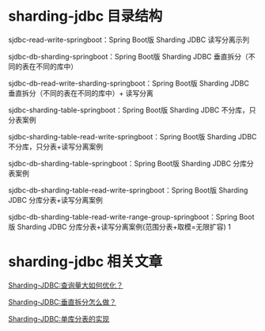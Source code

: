 # sharding-jdbc 目录结构

sjdbc-read-write-springboot：Spring Boot版 Sharding JDBC 读写分离示列

sjdbc-db-sharding-springboot：Spring Boot版 Sharding JDBC 垂直拆分（不同的表在不同的库中）

sjdbc-db-read-write-sharding-springboot：Spring Boot版 Sharding JDBC 垂直拆分（不同的表在不同的库中）+ 读写分离

sjdbc-sharding-table-springboot：Spring Boot版 Sharding JDBC 不分库，只分表案例

sjdbc-sharding-table-read-write-springboot：Spring Boot版 Sharding JDBC 不分库，只分表+读写分离案例

sjdbc-db-sharding-table-springboot：Spring Boot版 Sharding JDBC 分库分表案例

sjdbc-db-sharding-table-read-write-springboot：Spring Boot版 Sharding JDBC 分库分表+读写分离案例

sjdbc-db-sharding-table-read-write-range-group-springboot：Spring Boot版 Sharding JDBC 分库分表+读写分离案例(范围分表+取模=无限扩容)
1
# sharding-jdbc 相关文章

[Sharding-JDBC:查询量大如何优化？](https://mp.weixin.qq.com/s/kp2lJHpTMz4bDWkJYjVbOQ)

[Sharding-JDBC:垂直拆分怎么做？](https://mp.weixin.qq.com/s/wl8h6LIQUHztVuVbjfsU3Q)

[Sharding-JDBC:单库分表的实现](http://cxytiandi.com/blog/detail/36400)

